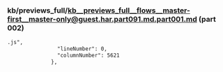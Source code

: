 ### kb/previews_full/kb__previews_full__flows__master-first__master-only@guest.har.part091.md.part001.md (part 002)

```md
.js",
                "lineNumber": 0,
                "columnNumber": 5621
              },

```

```
